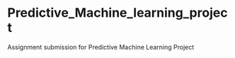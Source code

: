 # Predictive_Machine_learning_project
Assignment submission for Predictive Machine Learning Project
